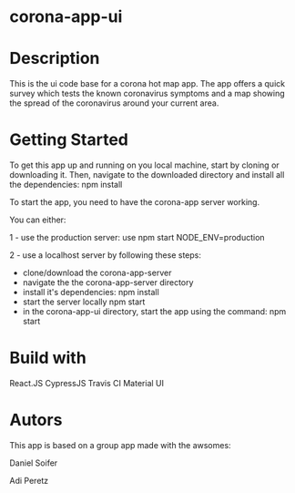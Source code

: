 # corona-app-ui

# Description
This is the ui code base for a corona hot map app.
The app offers a quick survey which tests the known coronavirus symptoms and a map showing the spread of the coronavirus around your current area.

# Getting Started
To get this app up and running on you local machine, start by cloning or downloading it.
Then, navigate to the downloaded directory and install all the dependencies: 
npm install 

To start the app, you need to have the corona-app server working.

You can either:

1 - use the production server: use npm start NODE_ENV=production 

2 - use a localhost server by following these steps: 
   - clone/download the corona-app-server 
   - navigate the the corona-app-server directory
   - install it's dependencies: npm install
   - start the server locally npm start
   - in the corona-app-ui directory, start the app using the command: npm start
   
# Build with 
React.JS 
CypressJS
Travis CI
Material UI

# Autors
This app is based on a group app made with the awsomes:

Daniel Soifer

Adi Peretz

   
  
